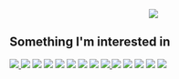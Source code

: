 <p align="center"><img src="https://i.giphy.com/RThN0hOS2GO4M.gif" /></p>
  

## Something I'm interested in

<p align="left">  
<a href="https://github.com/harish-sethuraman/readme-components"><img  src="https://readme-components.vercel.app/api?component=logo&fill=black&logo=vue.js&animation=spin&svgfill=15d8fe">  </a>
<a href="https://github.com/harish-sethuraman/readme-components"><img  src="https://readme-components.vercel.app/api?component=logo&fill=black&logo=javascript&svgfill=2d79c7"></a>
<a href="https://github.com/harish-sethuraman/readme-components"><img  src="https://readme-components.vercel.app/api?component=logo&fill=black&logo=typescript&svgfill=2d79c7"></a>
<a href="https://github.com/harish-sethuraman/readme-components"><img  src="https://readme-components.vercel.app/api?component=logo&fill=black&logo=openlayers&svgfill=8ed5fa"></a>
<a href="https://github.com/harish-sethuraman/readme-components"><img  src="https://readme-components.vercel.app/api?component=logo&fill=black&logo=cesium&svgfill=8ed5fa"></a> 
<a href="https://github.com/harish-sethuraman/readme-components"><img  src="https://readme-components.vercel.app/api?component=logo&fill=black&logo=webpack&svgfill=2d79c7"></a>
<a href="https://github.com/harish-sethuraman/readme-components"><img  src="https://readme-components.vercel.app/api?component=logo&fill=black&logo=blender&svgfill=2d79c7"></a>
<a href="https://github.com/harish-sethuraman/readme-components"><img  src="https://readme-components.vercel.app/api?component=logo&fill=black&logo=node.js&svgfill=659b60"></a>
<a href="https://github.com/harish-sethuraman/readme-components"><img  src="https://readme-components.vercel.app/api?component=logo&fill=black&logo=three.js&svgfill=cd6799">  </a>
<a href="https://github.com/harish-sethuraman/readme-components"><img  src="https://readme-components.vercel.app/api?component=logo&fill=black&logo=sass&svgfill=cd6799"></a>
<a href="https://github.com/harish-sethuraman/readme-components"><img  src="https://readme-components.vercel.app/api?component=logo&fill=black&logo=java&svgfill=cd6799"></a>
<a href="https://github.com/harish-sethuraman/readme-components"><img  src="https://readme-components.vercel.app/api?component=logo&fill=black&logo=html5&svgfill=f06629"></a>
<a href="https://github.com/harish-sethuraman/readme-components"><img  src="https://readme-components.vercel.app/api?component=logo&fill=black&logo=CSS3&svgfill=028dd1"></a>
<a href="https://github.com/harish-sethuraman/readme-components"><img  src="https://readme-components.vercel.app/api?component=logo&fill=black&logo=github"></a>
</p>



